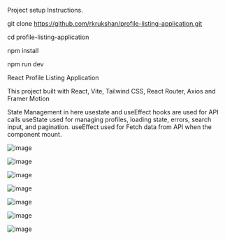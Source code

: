 Project setup Instructions.

  git clone https://github.com/rkrukshan/profile-listing-application.git

  cd profile-listing-application

  npm install

  npm run dev


React Profile Listing Application

This project built with React, Vite, Tailwind CSS, React Router, Axios and Framer Motion 

State Management
in here usestate and useEffect hooks are used for API calls
useState used for managing profiles, loading state, errors, search input, and pagination.
useEffect used for Fetch data from API when the component mount.


![image](https://github.com/user-attachments/assets/442f84f9-1e62-48bf-85ae-b71e64f5c139)

![image](https://github.com/user-attachments/assets/4806e4ee-bf13-4fd5-b4e8-20e4c65c80f9)

![image](https://github.com/user-attachments/assets/829cd3a8-894a-4598-ace6-31a0ef326ea0)

![image](https://github.com/user-attachments/assets/4849211e-7a97-4000-9ee8-1a4d496e7bf3)

![image](https://github.com/user-attachments/assets/764cdf41-5119-4d56-946d-37b2426cff1a)

![image](https://github.com/user-attachments/assets/a85dbb17-20da-4319-8661-c4b956aa179f)

![image](https://github.com/user-attachments/assets/c512d967-5695-452c-8679-047cf042d597)

